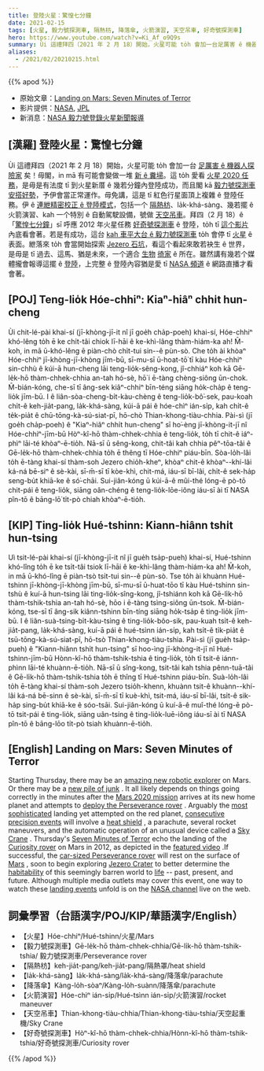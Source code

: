 ```yaml
---
title: 登陸火星：驚惶七分鐘
date: 2021-02-15
tags: [火星, 毅力號探測車, 隔熱枋, 降落傘, 火箭演習, 天空吊車, 好奇號探測車]
hero: https://www.youtube.com/watch?v=Ki_Af_o9Q9s
summary: Ùi 這禮拜四（2021 年 2 月 18）開始，火星可能 to̍h 會加一台足厲害 ê 機器人探險家矣！
aliases:
  - /2021/02/20210215.html
---
```


{{% apod %}}

- 原始文章：[Landing on Mars: Seven Minutes of Terror](https://apod.nasa.gov/apod/ap210215.html)
- 影片提供：[NASA](https://www.nasa.gov/), [JPL](http://www.jpl.nasa.gov/)
- 新消息：[NASA 毅力號登錄火星新聞報導](https://mars.nasa.gov/mars2020/timeline/landing/watch-online/)

## [漢羅] 登陸火星：驚惶七分鐘

Ùi 這禮拜四（2021 年 2 月 18）開始，火星可能 to̍h 會加一台 [足厲害 ê 機器人探險家](https://mars.nasa.gov/mars2020/spacecraft/rover/) 矣！毋閣，in mā 有可能會變做一堆 [新 ê 糞埽](https://youtu.be/nifdpFOY1FQ)。這 to̍h 愛看 [火星 2020 任務](https://mars.nasa.gov/mars2020/)，是毋是有法度 tī 到火星新厝 ê 幾若分鐘內登陸成功，而且閣 kā [毅力號探測車安搭好勢](https://www.jpl.nasa.gov/videos/7-minutes-to-mars-nasas-perseverance-rover-attempts-most-dangerous-landing-yet)，予伊會當正常運作。毋免講，這是 tī 紅色行星面頂上複雜 ê 登陸任務。伊 ê [連紲精密校正 ê 登陸模式](https://www.jpl.nasa.gov/videos/7-minutes-to-mars-nasas-perseverance-rover-attempts-most-dangerous-landing-yet)，包括一个 [隔熱枋](https://apod.nasa.gov/apod/ap110731.html)、la̍k-khá-sàng、幾若擺 ê 火箭演習、kah 一个特別 ê 自動駕駛設備，號做 [天空吊車](https://blogs.scientificamerican.com/guest-blog/sky-crane-how-to-land-curiosity-on-the-surface-of-mars/)。拜四（2 月 18）ê「[驚惶七分鐘](https://mars.nasa.gov/resources/20049/challenges-of-getting-to-mars-curiositys-seven-minutes-of-terror/)」sī 呼應 2012 年火星任務 [好奇號探測車](https://apod.nasa.gov/apod/ap120818.html) ê 登陸，to̍h tī [這个影片](https://youtu.be/Ki_Af_o9Q9s) 內底看會著。若是有成功，這台 [kah 車平大台 ê 毅力號探測車](https://www.jpl.nasa.gov/news/nasas-mars-perseverance-rover-gets-its-sample-handling-system) to̍h 會停 tī [火星](https://solarsystem.nasa.gov/planets/mars/overview/) ê 表面。紲落來 to̍h 會當開始探索 [Jezero 石坑](https://en.wikipedia.org/wiki/Jezero_(crater))，看這个看起來敢若袂生 ê 世界，是毋是 tī 過去、這馬、猶是未來，一个適合 [生物](https://www.pbs.org/wgbh/nova/article/does-mars-have-life/) [徛家](https://mars.nasa.gov/mars2020/mission/science/objectives/) ê 所在。雖然講有幾若个媒體攏會報導這擺 ê [登陸](https://mars.nasa.gov/mars2020/timeline/landing/watch-online/)，上完整 ê 登陸內容猶是愛 tī [NASA 頻道](https://www.nasa.gov/multimedia/nasatv/index.html#public) ê 網路直播才看會著。

## [POJ] Teng-lio̍k Hóe-chhiⁿ: Kiaⁿ-hiâⁿ chhi̍t hun-cheng

Ùi chit-lé-pài khai-sí (jī-khòng-jī-it nî jī goe̍h cha̍p-poeh) khai-sí, Hóe-chhiⁿ khó-lêng to̍h ē ke chi̍t-tâi chiok lī-hāi ê ke-khì-lâng thàm-hiám-ka ah! M̄-koh, in mā ū-khó-lêng ē piàn-chò chi̍t-tui sin--ê pùn-sò. Che to̍h ài khòaⁿ Hóe-chhiⁿ jī-khòng-jī-khòng jīm-bū, sī-mu-sī ū-hoat-tō͘ tī kàu Hóe-chhiⁿ sin-chhù ê kúi-ā hun-cheng lāi teng-lio̍k-sêng-kong, jî-chhiáⁿ koh kā Gē-le̍k-hō thàm-chhek-chhia an-tah hó-sè, hō͘ i ē-tàng chèng-siông ūn-chok. M̄-bián-kóng, che-sī tī âng-sek kiâⁿ-chhiⁿ bīn-téng siāng ho̍k-cha̍p ê teng-lio̍k jīm-bū. I ê liân-sòa-cheng-bi̍t-kàu-chèng ê teng-lio̍k-bô͘-sek, pau-koah chi̍t-ê keh-jia̍t-pang, la̍k-khá-sàng, kúi-ā pái ê hóe-chìⁿ ián-si̍p, kah chi̍t-ê te̍k-pia̍t ê chū-tōng-kà-sú-siat-pī, hō-chò Thian-khong-tiàu-chhia. Pài-sì (jī goe̍h cha̍p-poeh) ê "Kiaⁿ-hiâⁿ chhi̍t hun-cheng" sī ho͘-èng jī-khòng-it-jī nî Hóe-chhiⁿ-jīm-bū Hòⁿ-kî-hō thàm-chhek-chhia ê teng-lio̍k, to̍h tī chit-ê iáⁿ-phìⁿ lāi-té khòaⁿ-ē-tio̍h. Nā-sī ū sêng-kong, chit-tâi kah chhia pêⁿ-tōa-tâi ê Gē-le̍k-hō thàm-chhek-chhia to̍h ē thêng tī Hóe-chhiⁿ piáu-bīn. Sòa-lo̍h-lâi to̍h ē-tàng khai-sí thàm-soh Jezero chio̍h-kheⁿ, khòaⁿ chit-ê khòaⁿ--khí-lâi ká-ná bē-siⁿ ê sè-kài, sī-m̄-sī tī kòe-khì, chit-má, iáu-sī bī-lâi, chi̍t-ê sek-ha̍p seng-bu̍t khiā-ke ê só͘-chāi. Sui-jiân-kóng ū kúi-ā-ê mûi-thé lóng-ē pò-tō chit-pái ê teng-lio̍k, siāng oân-chéng ê teng-lio̍k-lōe-iông iáu-sī ài tī NASA pîn-tō ê bāng-lō͘ ti̍t-pò chiah khòaⁿ-ē-tio̍h.

## [KIP] Ting-lio̍k Hué-tshinn: Kiann-hiânn tshi̍t hun-tsing

Uì tsit-lé-pài khai-sí (jī-khòng-jī-it nî jī gue̍h tsa̍p-pueh) khai-sí, Hué-tshinn khó-lîng to̍h ē ke tsi̍t-tâi tsiok lī-hāi ê ke-khì-lâng thàm-hiám-ka ah! M̄-koh, in mā ū-khó-lîng ē piàn-tsò tsi̍t-tui sin--ê pùn-sò. Tse to̍h ài khuànn Hué-tshinn jī-khòng-jī-khòng jīm-bū, sī-mu-sī ū-huat-tōo tī kàu Hué-tshinn sin-tshù ê kuí-ā hun-tsing lāi ting-lio̍k-sîng-kong, jî-tshiánn koh kā Gē-li̍k-hō thàm-tshik-tshia an-tah hó-sè, hōo i ē-tàng tsìng-siông ūn-tsok. M̄-bián-kóng, tse-sī tī âng-sik kiânn-tshinn bīn-tíng siāng ho̍k-tsa̍p ê ting-lio̍k jīm-bū. I ê liân-suà-tsing-bi̍t-kàu-tsìng ê ting-lio̍k-bôo-sik, pau-kuah tsi̍t-ê keh-jia̍t-pang, la̍k-khá-sàng, kuí-ā pái ê hué-tsìnn ián-si̍p, kah tsi̍t-ê ti̍k-pia̍t ê tsū-tōng-kà-sú-siat-pī, hō-tsò Thian-khong-tiàu-tshia. Pài-sì (jī gue̍h tsa̍p-pueh) ê "Kiann-hiânn tshi̍t hun-tsing" sī hoo-ìng jī-khòng-it-jī nî Hué-tshinn-jīm-bū Hònn-kî-hō thàm-tshik-tshia ê ting-lio̍k, to̍h tī tsit-ê iánn-phìnn lāi-té khuànn-ē-tio̍h. Nā-sī ū sîng-kong, tsit-tâi kah tshia pênn-tuā-tâi ê Gē-li̍k-hō thàm-tshik-tshia to̍h ē thîng tī Hué-tshinn piáu-bīn. Suà-lo̍h-lâi to̍h ē-tàng khai-sí thàm-soh Jezero tsio̍h-khenn, khuànn tsit-ê khuànn--khí-lâi ká-ná bē-sinn ê sè-kài, sī-m̄-sī tī kuè-khì, tsit-má, iáu-sī bī-lâi, tsi̍t-ê sik-ha̍p sing-bu̍t khiā-ke ê sóo-tsāi. Sui-jiân-kóng ū kuí-ā-ê muî-thé lóng-ē pò-tō tsit-pái ê ting-lio̍k, siāng uân-tsíng ê ting-lio̍k-luē-iông iáu-sī ài tī NASA pîn-tō ê bāng-lōo ti̍t-pò tsiah khuànn-ē-tio̍h.

## [English] Landing on Mars: Seven Minutes of Terror 

Starting Thursday, there may be an [amazing new robotic explorer](https://mars.nasa.gov/mars2020/spacecraft/rover/) on Mars. Or there may be a [new pile of junk](https://youtu.be/nifdpFOY1FQ) . It all likely depends on things going correctly in the minutes after the [Mars 2020 mission](https://mars.nasa.gov/mars2020/) arrives at its new home planet and attempts to [deploy the Perseverance rover](https://www.jpl.nasa.gov/videos/7-minutes-to-mars-nasas-perseverance-rover-attempts-most-dangerous-landing-yet) . Arguably the [most sophisticated](https://i.pinimg.com/564x/30/62/75/3062756a297f1e3c22e35f3fe89b3ecc.jpg) landing yet attempted on the red planet, [consecutive precision events](https://www.jpl.nasa.gov/videos/7-minutes-to-mars-nasas-perseverance-rover-attempts-most-dangerous-landing-yet) will involve a [heat shield](https://apod.nasa.gov/apod/ap110731.html) , a parachute, several rocket maneuvers, and the automatic operation of an unusual device called a [Sky Crane](https://blogs.scientificamerican.com/guest-blog/sky-crane-how-to-land-curiosity-on-the-surface-of-mars/) . Thursday's [Seven Minutes of Terror](https://mars.nasa.gov/resources/20049/challenges-of-getting-to-mars-curiositys-seven-minutes-of-terror/) echo the landing of the [Curiosity rover](https://apod.nasa.gov/apod/ap120818.html) on Mars in 2012, as depicted in the [featured video](https://youtu.be/Ki_Af_o9Q9s) .If successful, the [car-sized Perseverance rover](https://www.jpl.nasa.gov/news/nasas-mars-perseverance-rover-gets-its-sample-handling-system) will rest on the surface of [Mars](https://solarsystem.nasa.gov/planets/mars/overview/) , soon to begin exploring [Jezero Crater](https://en.wikipedia.org/wiki/Jezero_(crater)) to better determine the [habitability](https://mars.nasa.gov/mars2020/mission/science/objectives/) of this seemingly barren world to [life](https://www.pbs.org/wgbh/nova/article/does-mars-have-life/) -- past, present, and future. Although multiple media outlets may cover this event, one way to watch these [landing events](https://mars.nasa.gov/mars2020/timeline/landing/watch-online/) unfold is on the [NASA channel](https://www.nasa.gov/multimedia/nasatv/index.html#public) live on the web.

## 詞彙學習（台語漢字/POJ/KIP/華語漢字/English）

- 【火星】Hóe-chhiⁿ/Hué-tshinn/火星/Mars
- 【毅力號探測車】Gē-le̍k-hō thàm-chhek-chhia/Gē-li̍k-hō thàm-tshik-tshia/ 毅力號探測車/Perseverance rover
- 【隔熱枋】keh-jia̍t-pang/keh-jia̍t-pang/隔熱罩/heat shield
- 【la̍k-khá-sàng】la̍k-khá-sàng/la̍k-khá-sàng/降落傘/parachute
- 【降落傘】Kàng-lo̍h-sòaⁿ/Kàng-lo̍h-suànn/降落傘/parachute
- 【火箭演習】Hóe-chìⁿ ián-si̍p/Hué-tsìnn ián-si̍p/火箭演習/rocket maneuver
- 【天空吊車】Thian-khong-tiàu-chhia/Thian-khong-tiàu-tshia/天空起重機/Sky Crane
- 【好奇號探測車】Hòⁿ-kî-hō thàm-chhek-chhia/Hònn-kî-hō thàm-tshik-tshia/好奇號探測車/Curiosity rover

{{% /apod %}}
